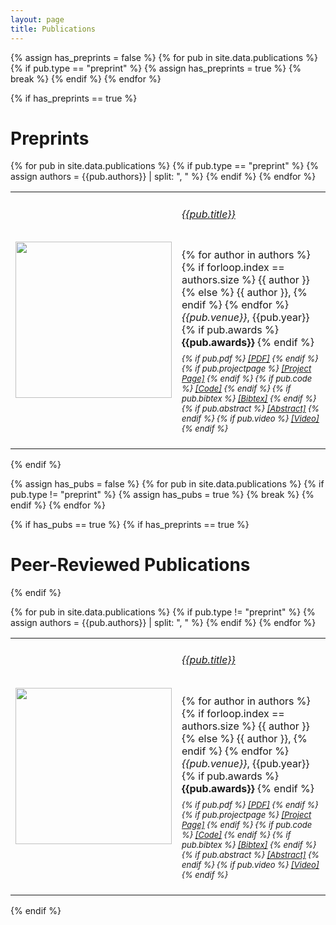 ```yaml
---
layout: page
title: Publications
---
```


<script>
function showhide(d) {
  var x = document.getElementById(d);
  if (x.style.display === "none") {
    x.style.display = "block";
  } else {
    x.style.display = "none";
  }
}
</script>

{% assign has_preprints = false %}
{% for pub in site.data.publications %}
    {% if pub.type == "preprint" %}
        {% assign has_preprints = true %}
        {% break %}
    {% endif %}
{% endfor %}

{% if has_preprints == true %}
# Preprints
<table cellpadding="10" width="100%">
{% for pub in site.data.publications %}
    {% if pub.type == "preprint" %}
        {% assign authors = {{pub.authors}} | split: ", " %}
        <tr>
            <td width="200" height="100">
                <img src="{{pub.image}}" img width="250">
            </td>
            <td><h6><a href="{{pub.pdf}}">{{pub.title}}</a></h6>
                <div style="line-height:50%;">
                    <br>
                </div>
                <div style="font-size:medium">
                    {% for author in authors %}
                        {% if forloop.index == authors.size %}
                            <nobr>{{ author }}</nobr>
                        {% else %}
                            <nobr>{{ author }},</nobr>
                        {% endif %}
                    {% endfor %}<br>
                    <em>{{pub.venue}}</em>, {{pub.year}}
                    {% if pub.awards %}
                        <b> {{pub.awards}}</b>
                    {% endif %}
                    <br>
                </div>
                <div style="line-height:50%;">
                    <br>
                </div>
                <div style="font-size:small">
                    <em>
                        {% if pub.pdf %}
                            <a href="{{pub.pdf}}">[PDF]</a>
                        {% endif %}
                        {% if pub.projectpage %}
                            <a href="{{pub.projectpage}}">[Project Page]</a>
                        {% endif %}
                        {% if pub.code %}
                            <a href="{{pub.code}}">[Code]</a>
                        {% endif %}
                        {% if pub.bibtex %}
                            <a href="javascript:showhide('bib{{pub.id}}')">[Bibtex]</a>
                        {% endif %}
                        {% if pub.abstract %}
                            <a href="javascript:showhide('abs{{pub.id}}')">[Abstract]</a>
                        {% endif %}
                        {% if pub.video %}
                            <a href="{{pub.video}}">[Video]</a>
                        {% endif %}
                    </em>
                    <div id="bib{{pub.id}}" style="display:none">
                        <br>
                        <blockquote>
                            <div style="white-space: pre-wrap;">{{pub.bibtex}}</div>
                        </blockquote>
                    </div>
                    <div id="abs{{pub.id}}" style="display:none">
                        <br>
                        {{pub.abstract}}
                    </div>
                </div>
                <br>
            </td>
        </tr>
    {% endif %}
{% endfor %}
</table>
{% endif %}


{% assign has_pubs = false %}
{% for pub in site.data.publications %}
    {% if pub.type != "preprint" %}
        {% assign has_pubs = true %}
        {% break %}
    {% endif %}
{% endfor %}

{% if has_pubs == true %}
{% if has_preprints == true %}
# Peer-Reviewed Publications
{% endif %}

<table cellpadding="10" width="100%">
{% for pub in site.data.publications %}
    {% if pub.type != "preprint" %}
        {% assign authors = {{pub.authors}} | split: ", " %}
        <tr>
            <td width="200" height="100">
                <img src="{{pub.image}}" img width="250">
            </td>
            <td><h6><a href="{{pub.pdf}}">{{pub.title}}</a></h6>
                <div style="line-height:50%;">
                    <br>
                </div>
                <div style="font-size:medium">
                    {% for author in authors %}
                        {% if forloop.index == authors.size %}
                            <nobr>{{ author }}</nobr>
                        {% else %}
                            <nobr>{{ author }},</nobr>
                        {% endif %}
                    {% endfor %}<br>
                    <em>{{pub.venue}}</em>, {{pub.year}}
                    {% if pub.awards %}
                        <b> {{pub.awards}}</b>
                    {% endif %}
                    <br>
                </div>
                <div style="line-height:50%;">
                    <br>
                </div>
                <div style="font-size:small">
                    <em>
                        {% if pub.pdf %}
                            <a href="{{pub.pdf}}">[PDF]</a>
                        {% endif %}
                        {% if pub.projectpage %}
                            <a href="{{pub.projectpage}}">[Project Page]</a>
                        {% endif %}
                        {% if pub.code %}
                            <a href="{{pub.code}}">[Code]</a>
                        {% endif %}
                        {% if pub.bibtex %}
                            <a href="javascript:showhide('bib{{pub.id}}')">[Bibtex]</a>
                        {% endif %}
                        {% if pub.abstract %}
                            <a href="javascript:showhide('abs{{pub.id}}')">[Abstract]</a>
                        {% endif %}
                        {% if pub.video %}
                            <a href="{{pub.video}}">[Video]</a>
                        {% endif %}
                    </em>
                    <div id="bib{{pub.id}}" style="display:none">
                        <br>
                        <blockquote>
                            <div style="white-space: pre-wrap;">{{pub.bibtex}}</div>
                        </blockquote>
                    </div>
                    <div id="abs{{pub.id}}" style="display:none">
                        <br>
                        {{pub.abstract}}
                    </div>
                </div>
                <br>
            </td>
        </tr>
    {% endif %}
{% endfor %}
</table>
{% endif %}
